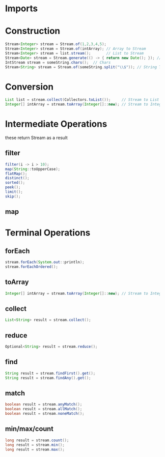 



# Imports



# Construction

```java
Stream<Integer> stream = Stream.of(1,2,3,4,5);
Stream<Integer> stream = Stream.of(intArray); // Array to Stream
Stream<Integer> stream = list.stream();       // List to Stream
Stream<Date> stream = Stream.generate(() -> { return new Date(); }); // Generate
IntStream stream = someString.chars();  // Chars
Stream<String> stream = Stream.of(someString.split("\\$")); // String Tokens
```



# Conversion

```java
List list = stream.collect(Collectors.toList());     // Stream to List
Integer[] intArray = stream.toArray(Integer[]::new); // Stream to Integer Array
```



# Intermediate Operations

these return Stream as a result

## filter

```java
filter(i -> i > 10);
map(String::toUpperCase);
flatMap();
distinct();
sorted();
peek();
limit();
skip();
```

## map

# Terminal Operations

## forEach

```java
stream.forEach(System.out::println);
stream.forEachOrdered();
```

## toArray

```java
Integer[] intArray = stream.toArray(Integer[]::new); // Stream to Integer Array
```

## collect

```java
List<String> result = stream.collect();
```

## reduce

```java
Optional<String> result = stream.reduce();
```

## find

```java
String result = stream.findFirst().get();
String result = stream.findAny().get();
```

## match

```java
boolean result = stream.anyMatch();
boolean result = stream.allMatch();
boolean result = stream.noneMatch();
```

## min/max/count

```java
long result = stream.count();
long result = stream.min();
long result = stream.max();
```

